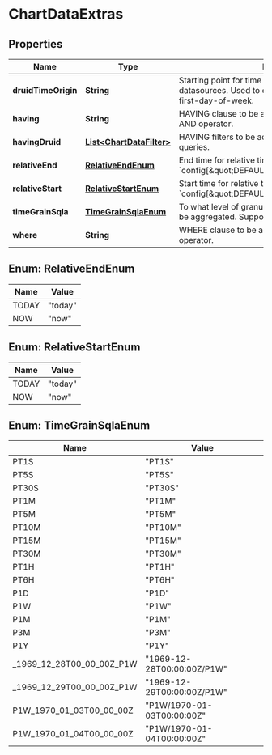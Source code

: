 # ChartDataExtras

## Properties
Name | Type | Description | Notes
------------ | ------------- | ------------- | -------------
**druidTimeOrigin** | **String** | Starting point for time grain counting on legacy Druid datasources. Used to change e.g. Monday/Sunday first-day-of-week. |  [optional]
**having** | **String** | HAVING clause to be added to aggregate queries using AND operator. |  [optional]
**havingDruid** | [**List&lt;ChartDataFilter&gt;**](ChartDataFilter.md) | HAVING filters to be added to legacy Druid datasource queries. |  [optional]
**relativeEnd** | [**RelativeEndEnum**](#RelativeEndEnum) | End time for relative time deltas. Default: &#x60;config[\&quot;DEFAULT_RELATIVE_START_TIME\&quot;]&#x60; |  [optional]
**relativeStart** | [**RelativeStartEnum**](#RelativeStartEnum) | Start time for relative time deltas. Default: &#x60;config[\&quot;DEFAULT_RELATIVE_START_TIME\&quot;]&#x60; |  [optional]
**timeGrainSqla** | [**TimeGrainSqlaEnum**](#TimeGrainSqlaEnum) | To what level of granularity should the temporal column be aggregated. Supports [ISO 8601](https://en.wikipedia.org/wiki/ISO_8601#Durations) durations. |  [optional]
**where** | **String** | WHERE clause to be added to queries using AND operator. |  [optional]

<a name="RelativeEndEnum"></a>
## Enum: RelativeEndEnum
Name | Value
---- | -----
TODAY | &quot;today&quot;
NOW | &quot;now&quot;

<a name="RelativeStartEnum"></a>
## Enum: RelativeStartEnum
Name | Value
---- | -----
TODAY | &quot;today&quot;
NOW | &quot;now&quot;

<a name="TimeGrainSqlaEnum"></a>
## Enum: TimeGrainSqlaEnum
Name | Value
---- | -----
PT1S | &quot;PT1S&quot;
PT5S | &quot;PT5S&quot;
PT30S | &quot;PT30S&quot;
PT1M | &quot;PT1M&quot;
PT5M | &quot;PT5M&quot;
PT10M | &quot;PT10M&quot;
PT15M | &quot;PT15M&quot;
PT30M | &quot;PT30M&quot;
PT1H | &quot;PT1H&quot;
PT6H | &quot;PT6H&quot;
P1D | &quot;P1D&quot;
P1W | &quot;P1W&quot;
P1M | &quot;P1M&quot;
P3M | &quot;P3M&quot;
P1Y | &quot;P1Y&quot;
_1969_12_28T00_00_00Z_P1W | &quot;1969-12-28T00:00:00Z/P1W&quot;
_1969_12_29T00_00_00Z_P1W | &quot;1969-12-29T00:00:00Z/P1W&quot;
P1W_1970_01_03T00_00_00Z | &quot;P1W/1970-01-03T00:00:00Z&quot;
P1W_1970_01_04T00_00_00Z | &quot;P1W/1970-01-04T00:00:00Z&quot;
